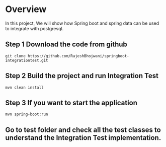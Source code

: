 
# Overview
In this project, We will show how Spring boot and spring data can be used to integrate with postgresql.


## Step 1 Download the code from github
```git clone https://github.com/RajeshBhojwani/springboot-integrationtest.git```

## Step 2 Build the project and run Integration Test
```mvn clean install```

## Step 3 If you want to start the application
```mvn spring-boot:run```

## Go to test folder and check all the test classes to understand the Integration Test implementation.









